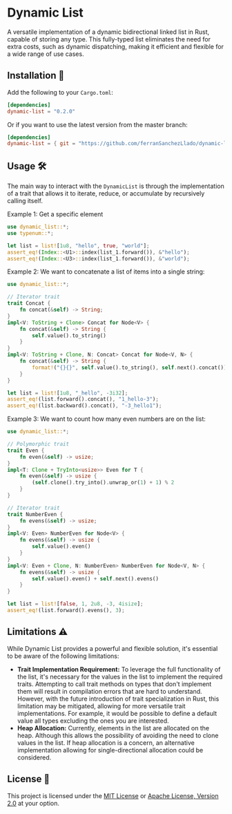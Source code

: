 # Dynamic List 

A versatile implementation of a dynamic bidirectional linked list in Rust, capable of storing any type. This fully-typed list eliminates the need for extra costs, such as dynamic dispatching, making it efficient and flexible for a wide range of use cases.

## Installation 🚀

Add the following to your `Cargo.toml`:

```toml
[dependencies]
dynamic-list = "0.2.0"
```

Or if you want to use the latest version from the master branch:

```toml
[dependencies]
dynamic-list = { git = "https://github.com/ferranSanchezLlado/dynamic-list.git" }
```

## Usage 🛠️

The main way to interact with the `DynamicList` is through the implementation of a trait that allows it to iterate, reduce, or accumulate by recursively calling itself.

Example 1: Get a specific element

```rust
use dynamic_list::*;
use typenum::*;

let list = list![1u8, "hello", true, "world"];
assert_eq!(Index::<U1>::index(list_1.forward()), &"hello");
assert_eq!(Index::<U3>::index(list_1.forward()), &"world");

```

Example 2: We want to concatenate a list of items into a single string:

```rust
use dynamic_list::*;

// Iterator trait
trait Concat {
    fn concat(&self) -> String;
}
impl<V: ToString + Clone> Concat for Node<V> {
    fn concat(&self) -> String {
        self.value().to_string()
    }
}
impl<V: ToString + Clone, N: Concat> Concat for Node<V, N> {
    fn concat(&self) -> String {
        format!("{}{}", self.value().to_string(), self.next().concat())
    }
}

let list = list![1u8, "_hello", -3i32];
assert_eq!(list.forward().concat(), "1_hello-3");
assert_eq!(list.backward().concat(), "-3_hello1");
```

Example 3: We want to count how many even numbers are on the list:

```rust
use dynamic_list::*;

// Polymorphic trait
trait Even {
    fn even(&self) -> usize;
}
impl<T: Clone + TryInto<usize>> Even for T {
    fn even(&self) -> usize {
        (self.clone().try_into().unwrap_or(1) + 1) % 2
    }
}

// Iterator trait
trait NumberEven {
    fn evens(&self) -> usize;
}
impl<V: Even> NumberEven for Node<V> {
    fn evens(&self) -> usize {
        self.value().even()
    }
}
impl<V: Even + Clone, N: NumberEven> NumberEven for Node<V, N> {
    fn evens(&self) -> usize {
        self.value().even() + self.next().evens()
    }
}

let list = list![false, 1, 2u8, -3, 4isize];
assert_eq!(list.forward().evens(), 3);
```

## Limitations ⚠️

While Dynamic List provides a powerful and flexible solution, it's essential to be aware of the following limitations:

- **Trait Implementation Requirement:** To leverage the full functionality of the list, it's necessary for the values in the list to implement the required traits. Attempting to call trait methods on types that don't implement them will result in compilation errors that are hard to understand. However, with the future introduction of trait specialization in Rust, this limitation may be mitigated, allowing for more versatile trait implementations. For example, it would be possible to define a default value all types excluding the ones you are interested.
- **Heap Allocation:** Currently, elements in the list are allocated on the heap. Although this allows the possibility of avoiding the need to clone values in the list. If heap allocation is a concern, an alternative implementation allowing for single-directional allocation could be considered.

## License 📄

This project is licensed under the [MIT License](MIT-LICENSE) or [Apache License, Version 2.0](APACHE-LICENSE) at your option.
